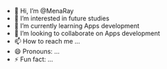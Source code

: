 - 👋 Hi, I’m @MenaRay
- 👀 I’m interested in future studies
- 🌱 I’m currently learning Apps development
- 💞️ I’m looking to collaborate on Apps development
- 📫 How to reach me ...
- 😄 Pronouns: ...
- ⚡ Fun fact: ...

<!---
MenaRay/MenaRay is a ✨ special ✨ repository because its `README.md` (this file) appears on your GitHub profile.
You can click the Preview link to take a look at your changes.
--->
